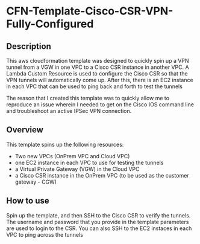 # CFN-Template-Cisco-CSR-VPN-Fully-Configured

## Description

This aws cloudformation template was designed to quickly spin up a VPN tunnel from a VGW in one VPC to a Cisco CSR instance in another VPC.  A Lambda Custom Resource is used to configure the Cisco CSR so that the VPN tunnels will automatically come up.  After this, there is an EC2 instance in each VPC that can be used to ping back and forth to test the tunnels

The reason that I created this template was to quickly allow me to reproduce an issue wherein I needed to get on the Cisco IOS command line and troubleshoot an active IPSec VPN connection.

## Overview

This template spins up the following resources:

- Two new VPCs (OnPrem VPC and Cloud VPC)
- one EC2 instance in each VPC to use for testing the tunnels
- a Virtual Private Gateway (VGW) in the Cloud VPC
- a Cisco CSR instance in the OnPrem VPC (to be used as the customer gateway - CGW)

## How to use

Spin up the template, and then SSH to the Cisco CSR to verify the tunnels.  The username and password that you provide in the template parameters are used to login to the CSR.  You can also SSH to the EC2 instaces in each VPC to ping across the tunnels
